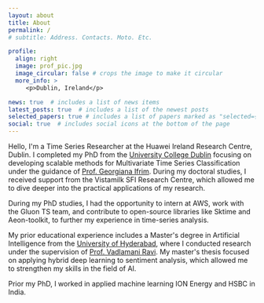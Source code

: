 ```yaml
---
layout: about
title: About
permalink: /
# subtitle: Address. Contacts. Moto. Etc.

profile:
  align: right
  image: prof_pic.jpg
  image_circular: false # crops the image to make it circular
  more_info: >
     <p>Dublin, Ireland</p>

news: true  # includes a list of news items
latest_posts: true  # includes a list of the newest posts
selected_papers: true # includes a list of papers marked as "selected={true}"
social: true  # includes social icons at the bottom of the page
---
```


Hello, I'm a Time Series Researcher at the Huawei Ireland Research Centre, Dublin. I completed my PhD from the [University College Dublin](https://www.ucd.ie) focusing on developing scalable methods for Multivariate Time Series Classification under the guidance of [Prof. Georgiana Ifrim](https://people.ucd.ie/georgiana.ifrim). During my doctoral studies, I received support from the Vistamilk SFI Research Centre, which allowed me to dive deeper into the practical applications of my research.

During my PhD studies, I had the opportunity to intern at AWS, work with the Gluon TS team, and contribute to open-source libraries like Sktime and Aeon-toolkit, to further my experience in time-series analysis.

My prior educational experience includes a Master's degree in Artificial Intelligence from the [University of Hyderabad](https://scis.uohyd.ac.in/), where I conducted research under the supervision of [Prof. Vadlamani Ravi](https://www.idrbt.ac.in/dr-v-ravi/). My master's thesis focused on applying hybrid deep learning to sentiment analysis, which allowed me to strengthen my skills in the field of AI.

Prior my PhD, I worked in applied machine learning ION Energy and HSBC in India.